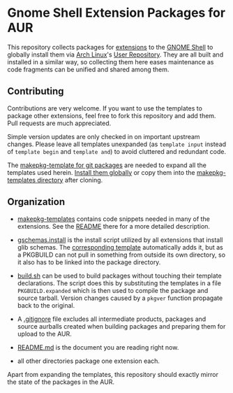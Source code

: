 # Gnome Shell Extension Packages for AUR

This repository collects packages for [extensions](https://extensions.gnome.org/) to the [GNOME Shell](https://wiki.gnome.org/Projects/GnomeShell) to globally install them via [Arch Linux](http://archlinux.org/)'s [User Repository](https://aur.archlinux.org/). They are all built and installed in a similar way, so collecting them here eases maintenance as code fragments can be unified and shared among them.


## Contributing

Contributions are very welcome. If you want to use the templates to package other extensions, feel free to fork this repository and add them. Pull requests are much appreciated.

Simple version updates are only checked in on important upstream changes. Please leave all templates unexpanded (as `template input` instead of `template begin` and `template and`) to avoid cluttered and redundant code.

The [makepkg-template for git packages](https://github.com/dffischer/git-makepkg-template) are needed to expand all the templates used herein. [Install them globally](https://aur.archlinux.org/packages/git-makepkg-template-git/) or copy them into the [makepkg-templates directory](makepkg-templates) after cloning.


## Organization

- [makepkg-templates](makepkg-templates) contains code snippets needed in many of the extensions. See the [README](makepkg-templates) there for a more detailed description.

- [gschemas.install](gschemas.install) is the install script utilized by all extensions that install glib schemas. The [corresponding template](makepkg-templates/install-schemas.template) automatically adds it, but as a PKGBUILD can not pull in something from outside its own directory, so it also has to be linked into the package directory.

- [build.sh](build.sh) can be used to build packages without touching their template declarations. The script does this by substituting the templates in a file `PKGBUILD.expanded` which is then used to compile the package and source tarball. Version changes caused by a `pkgver` function propagate back to the original.

- A [.gitignore](.gitignore) file excludes all intermediate products, packages and source aurballs created when building packages and preparing them for upload to the AUR.

- [README.md](README.md) is the document you are reading right now.

- all other directories package one extension each.

Apart from expanding the templates, this repository should exactly mirror the state of the packages in the AUR.
